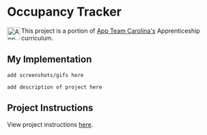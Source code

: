 # Occupancy Tracker

<img src="https://s3.us-west-2.amazonaws.com/secure.notion-static.com/6d19d003-4f79-4560-8dbb-0af08fb5e1ae/spring22-logo-transparent.png?X-Amz-Algorithm=AWS4-HMAC-SHA256&X-Amz-Content-Sha256=UNSIGNED-PAYLOAD&X-Amz-Credential=AKIAT73L2G45EIPT3X45%2F20220126%2Fus-west-2%2Fs3%2Faws4_request&X-Amz-Date=20220126T042721Z&X-Amz-Expires=86400&X-Amz-Signature=00d3fbe7e56c316b5972300083db89fd520cfe0b629c874d4e023e5634bbd077&X-Amz-SignedHeaders=host&response-content-disposition=filename%20%3D%22spring22-logo-transparent.png%22&x-id=GetObject" width="30px" align="left" alt="App Team Carolina Logo">

This project is a portion of <a href="https://appteamcarolina.com">App Team Carolina's</a> Apprenticeship curriculum.

## My Implementation
```
add screenshots/gifs here
```
```
add description of project here
```

## Project Instructions
View project instructions [here](./instructions.md).
